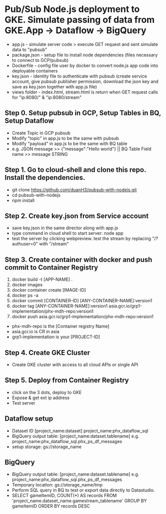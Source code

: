 Pub/Sub Node.js deployment to GKE. Simulate passing of data from GKE.App -> Dataflow -> BigQuery
===================================

- app.js        - simulate server code > execute GET request and sent simulate data to "pubsub"
- package.json  - setup file to install node dependencies (files necessary to connect to GCP/pubsub)
- Dockerfile    - config file user by docker to convert node.js app code into deployable containers
- key.json      - identity file to authenticate with pubsub (create service account, give pubsub publisher permission, download the json key and save as key.json together with     app.js file)
- views folder  - index.html, stream.html is return when GET request calls for "ip:8080/" & "ip:8080/stream"

Step 0. Setup pubsub in GCP, Setup Tables in BQ, Setup Dataflow
--------------
- Create Topic in GCP pubsub
- Modify "topic" in app.js to be the same with pubsub
- Modify "payload" in app.js to be the same with BQ table 
- e.g. JSON message >> {"message":"Hello world"} || BQ Table Field name >> message STRING

Step 1. Go to cloud-shell and clone this repo. Install the dependencies.
--------------
- git clone https://github.com/duanH3/pubsub-with-nodejs.git
- cd pubsub-with-nodejs
- npm install

Step 2. Create key.json from Service account
---------------
- save key.json in the same director along with app.js
- type command in cloud shell to start server: node app
- test the server by clicking webpreview. test the stream by replacing "/?authuser=0" with "/stream"

Step 3. Create container with docker and push commit to Container Registry
---------------
1) docker build -t [APP-NAME] .
2) docker images    
3) docker container create [IMAGE-ID]
4) docker ps -a    
5) docker commit [CONTAINER-ID] [ANY-CONTAINER-NAME]:version1
6) docker tag [ANY-CONTAINER-NAME]:version1 asia.gcr.io/grp1-implementation/phx-mdh-repo:version1
7) docker push asia.gcr.io/grp1-implementation/phx-mdh-repo:version1
- phx-mdh-repo is the [Container registry Name]
- asia.gcr.io is CR in asia
- grp1-implementation is your [PROJECT-ID]

Step 4. Create GKE Cluster
---------------
- Create GKE cluster with access to all cloud APIs or single API

Step 5. Deploy from Container Registry
---------------
- click on the 3 dots, deploy to GKE
- Expose & get ext ip address
- Test server 

Dataflow setup
---------------
- Dataset ID [project_name:dataset] project_name:phx_dataflow_sql
- BigQuery output table: [project_name:dataset.tablename] e.g. project_name:phx_dataflow_sql.phx_ps_df_messages
- setup storage:	gs://storage_name

BigQuery
---------------
- BigQuery output table: [project_name:dataset.tablename] e.g. project_name:phx_dataflow_sql.phx_ps_df_messages
- Temporary location: gs://storage_name/tmp
- Perform SQL query in BQ to test or export data directly to Datastudio.
- SELECT gameItemID, COUNT(*) AS records FROM 'project_name.dataset_name.gamestream_tablename'
GROUP BY gameItemID ORDER BY records DESC
